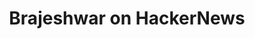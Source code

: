 ---
layout: redirect
sitemap: false
title: Brajeshwar on HackerNews
permalink: /go/hackernews
redirect_to: https://news.ycombinator.com/user?id=Brajeshwar
---
